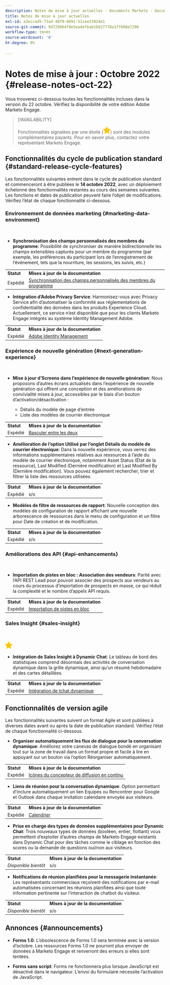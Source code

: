 ```yaml
---
description: Notes de mise à jour actuelles - Documents Marketo - Documentation du produit
title: Notes de mise à jour actuelles
exl-id: a2eccad5-73ad-48f9-8091-51cee23824e1
source-git-commit: 9d729864f8e5ea4efbab1b827778a1ff608e7296
workflow-type: tm+mt
source-wordcount: '0'
ht-degree: 0%

---
```


# Notes de mise à jour : Octobre 2022 {#release-notes-oct-22}

Vous trouverez ci-dessous toutes les fonctionnalités incluses dans la version du 22 octobre. Vérifiez la disponibilité de votre édition Adobe Marketo Engage.

>[!AVAILABILITY]
>
>Fonctionnalités signalées par une étoile (![star](assets/yellow-star.png)) sont des modules complémentaires payants. Pour en savoir plus, contactez votre représentant Marketo Engage.

## Fonctionnalités du cycle de publication standard {#standard-release-cycle-features}

Les fonctionnalités suivantes entrent dans le cycle de publication standard et commenceront à être publiées le **14 octobre 2022**, avec un déploiement échelonné des fonctionnalités restantes au cours des semaines suivantes. Les fonctions et dates de publication peuvent faire l’objet de modifications. Vérifiez l’état de chaque fonctionnalité ci-dessous.

### Environnement de données marketing {#marketing-data-environment}

</br>

* **Synchronisation des champs personnalisés des membres du programme**: Possibilité de synchroniser de manière bidirectionnelle les champs extensibles capturés pour un membre du programme (par exemple, les préférences du participant lors de l’enregistrement de l’événement, tels que la nourriture, les sessions, les suivis, etc.)

<table> 
  <tr> 
   <td><b>Statut</b></td>
   <td><b>Mises à jour de la documentation</b></td>
  </tr>
  <tr> 
   <td>Expédié</td>
   <td><a href="/help/marketo/product-docs/core-marketo-concepts/programs/working-with-programs/program-member-custom-field-sync.md">Synchronisation des champs personnalisés des membres du programme</a></td>
  </tr>
  </tbody>
</table>

* **Intégration d’Adobe Privacy Service**: Harmonisez-vous avec Privacy Service afin d’automatiser la conformité aux réglementations de confidentialité des données dans les produits Experience Cloud. Actuellement, ce service n’est disponible que pour les clients Marketo Engage intégrés au système Identity Management Adobe.

<table> 
  <tr> 
   <td><b>Statut</b></td>
   <td><b>Mises à jour de la documentation</b></td>
  </tr>
  <tr> 
   <td>Expédié</td>
   <td><a href="/help/marketo/product-docs/administration/marketo-with-adobe-identity/adobe-identity-management-overview.md">Adobe Identity Management</a></td>
  </tr>
  </tbody>
</table>

### Expérience de nouvelle génération {#next-generation-experience}

</br>

* **Mise à jour d’Screens dans l’expérience de nouvelle génération**: Nous proposons d’autres écrans actualisés dans l’expérience de nouvelle génération qui offrent une conception et des améliorations de convivialité mises à jour, accessibles par le biais d’un bouton d’activation/désactivation :

   * Détails du modèle de page d’entrée
   * Liste des modèles de courrier électronique

<table> 
  <tr> 
   <td><b>Statut</b></td>
   <td><b>Mises à jour de la documentation</b></td>
  </tr>
  <tr> 
   <td>Expédié</td>
   <td><a href="/help/marketo/product-docs/marketo-engage-next-generation-experience/toggle-switch.md">Basculer entre les deux</a></td>
  </tr>
  </tbody>
</table>

* **Amélioration de l’option Utilisé par l’onglet Détails du modèle de courrier électronique**: Dans la nouvelle expérience, vous verrez des informations supplémentaires relatives aux ressources à l’aide du modèle de courrier électronique, notamment Asset Status (État de la ressource), Last Modified (Dernière modification) et Last Modified By (Dernière modification). Vous pouvez également rechercher, trier et filtrer la liste des ressources utilisées.

<table> 
  <tr> 
   <td><b>Statut</b></td>
   <td><b>Mises à jour de la documentation</b></td>
  </tr>
  <tr> 
   <td>Expédié</td>
   <td>s/o</td>
  </tr>
  </tbody>
</table>

* **Modèles de filtre de ressources de rapport**: Nouvelle conception des modèles de configuration de rapport affichant une nouvelle arborescence de ressources dans le menu de configuration et un filtre pour Date de création et de modification.

<table> 
  <tr> 
   <td><b>Statut</b></td>
   <td><b>Mises à jour de la documentation</b></td>
  </tr>
  <tr> 
   <td>Expédié</td>
   <td>s/o</td>
  </tr>
  </tbody>
</table>

### Améliorations des API {#api-enhancements}

</br>

* **Importation de pistes en bloc : Association des vendeurs**: Parité avec l’API REST Lead pour pouvoir associer des prospects aux vendeurs au cours du processus d’importation de prospects en masse, ce qui réduit la complexité et le nombre d’appels API requis.

<table> 
  <tr> 
   <td><b>Statut</b></td>
   <td><b>Mises à jour de la documentation</b></td>
  </tr>
  <tr> 
   <td>Expédié</td>
   <td><a href="https://developers.marketo.com/rest-api/bulk-import/bulk-lead-import/">Importation de pistes en bloc</a></td>
  </tr>
  </tbody>
</table>

### Sales Insight {#sales-insight}

</br>

![(étoile)](assets/yellow-star.png)

* **Intégration de Sales Insight à Dynamic Chat**: Le tableau de bord des statistiques comprend désormais des activités de conversation dynamique dans la grille dynamique, ainsi qu’un résumé hebdomadaire et des cartes détaillées.

<table> 
  <tr> 
   <td><b>Statut</b></td>
   <td><b>Mises à jour de la documentation</b></td>
  </tr>
  <tr> 
   <td>Expédié</td>
   <td><a href="/help/marketo/product-docs/marketo-sales-insight/msi-for-salesforce/features/dynamic-chat-integration.md">Intégration de tchat dynamique</a></td>
  </tr>
  </tbody>
</table>

## Fonctionnalités de version agile

Les fonctionnalités suivantes suivent un format Agile et sont publiées à diverses dates avant ou après la date de publication standard. Vérifiez l’état de chaque fonctionnalité ci-dessous.

* **Organiser automatiquement les flux de dialogue pour la conversation dynamique**: Améliorez votre canevas de dialogue bondé en organisant tout sur la zone de travail dans un format propre et facile à lire en appuyant sur un bouton via l’option Réorganiser automatiquement.

<table> 
  <tr> 
   <td><b>Statut</b></td>
   <td><b>Mises à jour de la documentation</b></td>
  </tr>
  <tr> 
   <td>Expédié</td>
   <td><a href="/help/marketo/product-docs/demand-generation/dynamic-chat/dialogues/stream-designer.md#stream-designer-icons">Icônes du concepteur de diffusion en continu</a></td>
  </tr>
  </tbody>
</table>

* **Liens de réunion pour la conversation dynamique**: Option permettant d’inclure automatiquement un lien Equipes ou Rencontrer pour Google et Outlook dans chaque invitation calendaire envoyée aux visiteurs.

<table> 
  <tr> 
   <td><b>Statut</b></td>
   <td><b>Mises à jour de la documentation</b></td>
  </tr>
  <tr> 
   <td>Expédié</td>
   <td><a href="/help/marketo/product-docs/demand-generation/dynamic-chat/appointment-scheduling/calendar.md">Calendrier</a></td>
  </tr>
  </tbody>
</table>

* **Prise en charge des types de données supplémentaires pour Dynamic Chat**: Trois nouveaux types de données (booléen, entier, flottant) vous permettent d’exploiter d’autres champs de Marketo Engage existants dans Dynamic Chat pour des tâches comme le ciblage en fonction des scores ou la demande de questions oui/non aux visiteurs.

<table> 
  <tr> 
   <td><b>Statut</b></td>
   <td><b>Mises à jour de la documentation</b></td>
  </tr>
  <tr> 
   <td><i>Disponible bientôt</i></td>
   <td>s/o</td>
  </tr>
  </tbody>
</table>

* **Notifications de réunion planifiées pour la messagerie instantanée**: Les représentants commerciaux reçoivent des notifications par e-mail automatisées concernant les réunions planifiées ainsi que toute information pertinente sur l’interaction de chatbot du visiteur.

<table> 
  <tr> 
   <td><b>Statut</b></td>
   <td><b>Mises à jour de la documentation</b></td>
  </tr>
  <tr> 
   <td><i>Disponible bientôt</i></td>
   <td>s/o</td>
  </tr>
  </tbody>
</table>

## Annonces {#announcements}

* **Forms 1.0**: L’obsolescence de Forms 1.0 sera terminée avec la version d’octobre. Les ressources Forms 1.0 ne pourront plus envoyer de données à Marketo Engage et renverront des erreurs si elles sont tentées.

* **Forms sans script**: Forms ne fonctionnera plus lorsque JavaScript est désactivé dans le navigateur. L’envoi du formulaire nécessite l’activation de JavaScript.
